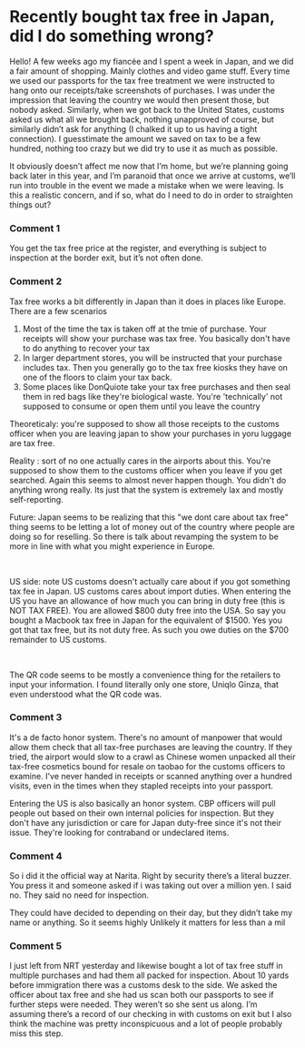 # Recently bought tax free in Japan, did I do something wrong?

Hello!
A few weeks ago my fiancée and I spent a week in Japan, and we did a fair amount of shopping. Mainly clothes and video game stuff. Every time we used our passports for the tax free treatment we were instructed to hang onto our receipts/take screenshots of purchases. I was under the impression that leaving the country we would then present those, but nobody asked. Similarly, when we got back to the United States, customs asked us what all we brought back, nothing unapproved of course, but similarly didn’t ask for anything (I chalked it up to us having a tight connection). I guesstimate the amount we saved on tax to be a few hundred, nothing too crazy but we did try to use it as much as possible.

It obviously doesn’t affect me now that I’m home, but we’re planning going back later in this year, and I’m paranoid that once we arrive at customs, we’ll run into trouble in the event we made a mistake when we were leaving. Is this a realistic concern, and if so, what do I need to do in order to straighten things out?

### Comment 1

You get the tax free price at the register, and everything is subject to inspection at the border exit, but it’s not often done.

### Comment 2

Tax free works a bit differently in Japan than it does in places like Europe. There are a few scenarios

1. Most of the time the tax is taken off at the tmie of purchase. Your receipts will show your purchase was tax free. You basically don't have to do anything to recover your tax
2. In larger department stores, you will be instructed that your purchase includes tax. Then you generally go to the tax free kiosks they have on one of the floors to claim your tax back.
3. Some places like DonQuiote take your tax free purchases and then seal them in red bags like they're biological waste. You're 'technically' not supposed to consume or open them until you leave the country

Theoreticaly: you're supposed to show all those receipts to the customs officer when you are leaving japan to show your purchases in yoru luggage are tax free.

Reality : sort of no one actually cares in the airports about this. You're supposed to show them to the customs officer when you leave if you get searched. Again this seems to almost never happen though. You didn't do anything wrong really. Its just that the system is extremely lax and mostly self-reporting.

Future: Japan seems to be realizing that this "we dont care about tax free" thing seems to be letting a lot of money out of the country where people are doing so for reselling. So there is talk about revamping the system to be more in line with what you might experience in Europe.

&#x200B;

US side: note US customs doesn't actually care about if you got something tax fee in Japan. US customs cares about import duties. When entering the US you have an allowance of how much you can bring in duty free (this is NOT TAX FREE). You are allowed $800 duty free into the USA. So say you bought a Macbook tax free in Japan for the equivalent of $1500. Yes you got that tax free, but its not duty free. As such you owe duties on the $700 remainder to US customs.

&#x200B;

The QR code seems to be mostly a convenience thing for the retailers to input your information. I found literally only one store, Uniqlo Ginza, that even understood what the QR code was.

### Comment 3

It's a de facto honor system. There's no amount of manpower that would allow them check that all tax-free purchases are leaving the country. If they tried, the airport would slow to a crawl as Chinese women unpacked all their tax-free cosmetics bound for resale on taobao for the customs officers to examine. I've never handed in receipts or scanned anything over a hundred visits, even in the times when they stapled receipts into your passport.

Entering the US is also basically an honor system. CBP officers will pull people out based on their own internal policies for inspection. But they don't have any jurisdiction or care for Japan duty-free since it's not their issue. They're looking for contraband or undeclared items.

### Comment 4

So i did it the official way at Narita. Right by security there’s a literal buzzer. You press it and someone asked if i was taking out over a million yen. I said no. They said no need for inspection. 

They could have decided to depending on their day, but they didn’t take my name or anything. So it seems highly
Unlikely it matters for less than a mil

### Comment 5

I just left from NRT yesterday and likewise bought a lot of tax free stuff in multiple purchases and had them all packed for inspection. About 10 yards before immigration there was a customs desk to the side. We asked the officer about tax free and she had us scan both our passports to see if further steps were needed. They weren’t so she sent us along. I’m assuming there’s a record of our checking in with customs on exit but I also think the machine was pretty inconspicuous and a lot of people probably miss this step.

